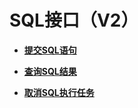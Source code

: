 # SQL接口（V2）<a name="ZH-CN_TOPIC_0192505438"></a>

-   **[提交SQL语句](提交SQL语句.md)**  

-   **[查询SQL结果](查询SQL结果.md)**  

-   **[取消SQL执行任务](取消SQL执行任务.md)**  


